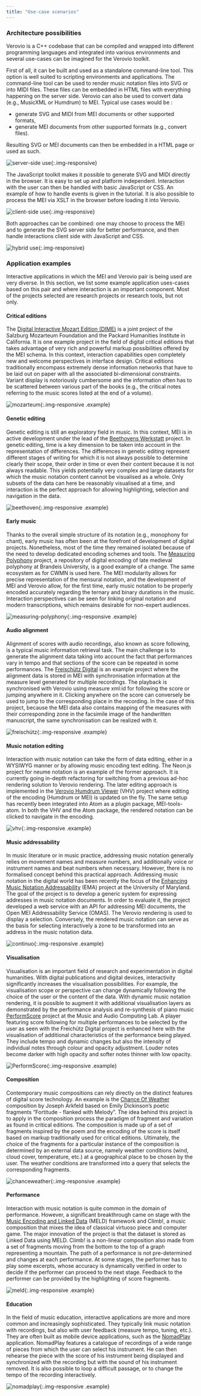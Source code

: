 ```yaml
---
title: "Use-case scenarios"
---
```


### Architecture possibilities

Verovio is a C++ codebase that can be compiled and wrapped into different programming languages and integrated into various environments and several use-cases can be imagined for the Verovio toolkit. 

First of all, it can be built and used as a standalone command-line tool. This option is well suited to scripting environments and applications. The command-line tool can be used to render music notation files into SVG or into MIDI files. These files can be embedded in HTML files with everything happening on the server side. Verovio can also be used to convert data (e.g., MusicXML or Humdrum) to MEI. Typical use cases would be :

* generate SVG and MIDI from MEI documents or other supported formats,
* generate MEI documents from other supported formats (e.g., convert files).

Resulting SVG or MEI documents can then be embedded in a HTML page or used as such. 

![server-side use](/images/introduction/overview_server.png){:.img-responsive}

The JavaScript toolkit makes it possible to generate SVG and MIDI directly in the browser. It is easy to set up and platform independent. Interaction with the user can then be handled with basic JavaScript or CSS. An example of how to handle events is given in the tutorial. It is also possible to process the MEI via XSLT in the browser before loading it into Verovio. 

![client-side use](/images/introduction/overview_client.png){:.img-responsive}

Both approaches can be combined: one may choose to process the MEI and to generate the SVG server side for better performance, and then handle interactions client side with JavaScript and CSS.

![hybrid use](/images/introduction/overview_hybrid.png){:.img-responsive}

### Application examples

Interactive applications in which the MEI and Verovio pair is being used are very diverse. In this section, we list some example application uses-cases based on this pair and where interaction is an important component. Most of the projects selected are research projects or research tools, but not only.

#### Critical editions

The [Digital Interactive Mozart Edition (DIME)](https://mozarteum.at/dime/) is a joint project of the Salzburg Mozarteum Foundation and the Packard Humanities Institute in California. It is one example project in the field of digital critical editions that takes advantage of very rich and powerful markup possibilities offered by the MEI schema. In this context, interaction capabilities open completely new and welcome perspectives in interface design. Critical editions traditionally encompass extremely dense information networks that have to be laid out on paper with all the associated bi-dimensional constraints. Variant display is notoriously cumbersome and the information often has to be scattered between various part of the books (e.g., the critical notes referring to the music scores listed at the end of a volume).

![mozarteum](/images/introduction/use-cases/ism.png){:.img-responsive .example}

#### Genetic editing

Genetic editing is still an exploratory field in music. In this context, MEI is in active development under the lead of the [Beethovens Werkstatt](https://beethovens-werkstatt.de/) project. In genetic editing, time is a key dimension to be taken into account in the representation of differences. The differences in genetic editing represent different stages of writing for which it is not always possible to determine clearly their scope, their order in time or even their content because it is not always readable. This yields potentially very complex and large datasets for which the music notation content cannot be visualised as a whole. Only subsets of the data can here be reasonably visualised at a time, and interaction is the perfect approach for allowing highlighting, selection and navigation in the data.

![beethoven](/images/introduction/use-cases/beethoven.png){:.img-responsive .example}

#### Early music

Thanks to the overall simple structure of its notation (e.g., monophony for chant), early music has often been at the forefront of development of digital projects. Nonetheless, most of the time they remained isolated because of the need to develop dedicated encoding schemes and tools. The [Measuring Polyphony](https://measuringpolyphony.org/) project, a repository of digital encoding of late medieval polyphony at Brandeis University, is a good example of a change. The same ecosystem as for CWMN is used here. The MEI modularity allows for precise representation of the mensural notation, and the development of MEI and Verovio allow, for the first time, early music notation to be properly encoded accurately regarding the ternary and binary durations in the music. Interaction perspectives can be seen for linking original notation and modern transcriptions, which remains desirable for non-expert audiences.

![measuring-polyphony](/images/introduction/use-cases/mp.png){:.img-responsive .example}

#### Audio alignment

Alignment of scores with audio recordings, also known as score following, is a typical music information retrieval task. The main challenge is to generate the alignment data taking into account the fact that performances vary in tempo and that sections of the score can be repeated in some performances. The [Freischütz Digital](https://freischuetz-digital.de/) is an example project where the alignment data is stored in MEI with synchronisation information at the measure level generated for multiple recordings. The playback is synchronised with Verovio using measure xml:id for following the score or jumping anywhere in it. Clicking anywhere on the score can conversely be used to jump to the corresponding place in the recording. In the case of this project, because the MEI data also contains mapping of the measures with their corresponding zone in the facsimile image of the handwritten manuscript, the same synchronisation can be realized with it.

![freischütz](/images/introduction/use-cases/freischuetz.png){:.img-responsive .example}

#### Music notation editing

Interaction with music notation can take the form of data editing, either in a WYSIWYG manner or by allowing music encoding text editing. The Neon.js project for neume notation is an example of the former approach. It is currently going in-depth refactoring for switching from a previous ad-hoc rendering solution to Verovio rendering. The later editing approach is implemented in the [Verovio Humdrum Viewer](https://verovio.humdrum.org/) (VHV) project where editing of the encoding (Humdrum or MEI) is updated on the fly. The same setup has recently been integrated into Atom as a plugin package, MEI-tools-atom. In both the VHV and the Atom package, the rendered notation can be clicked to navigate in the encoding.

![vhv](/images/introduction/use-cases/vhv.png){:.img-responsive .example}

#### Music addressability

In music literature or in music practice, addressing music notation generally relies on movement names and measure numbers, and additionally voice or instrument names and beat numbers when necessary. However, there is no formalised concept behind this practical approach. Addressing music notation in the digital world has been recently the focus of the [Enhancing Music Notation Addressability](https://github.com/music-addressability/ema) (EMA) project at the University of Maryland. The goal of the project is to develop a generic system for expressing addresses in music notation documents. In order to evaluate it, the project developed a web service with an API for addressing MEI documents, the Open MEI Addressability Service (OMAS). The Verovio rendering is used to display a selection. Conversely, the rendered music notation can serve as the basis for selecting interactively a zone to be transformed into an address in the music notation data.

![continuo](/images/introduction/use-cases/continuo.png){:.img-responsive .example}

#### Visualisation

Visualisation is an important field of research and experimentation in digital humanities. With digital publications and digital devices, interactivity significantly increases the visualisation possibilities. For example, the visualisation scope or perspective can change dynamically following the choice of the user or the content of the data. With dynamic music notation rendering, it is possible to augment it with additional visualisation layers as demonstrated by the performance analysis and re-synthesis of piano music [PerformScore](https://mac.kaist.ac.kr/classic_music.html) project at the Music and Audio Computing Lab. A player featuring score following for multiple performances to be selected by the user as seen with the Freichütz Digital project is enhanced here with the visualisation of additional characteristics of the performance being played. They include tempo and dynamic changes but also the intensity of individual notes through colour and opacity adjustment. Louder notes become darker with high opacity and softer notes thinner with low opacity.

![PerformScore](/images/introduction/use-cases/scoreperform.png){:.img-responsive .example}

#### Composition

Contemporary music compositions can rely directly on the distinct features of digital score technology. An example is the 
[Chance Of Weather](https://raffazizzi.github.io/chanceOfWeather/) composition by Joseph Arkfeld based on Emily Dickinson’s poetic fragments “Fortitude - flanked with Melody”. The idea behind this project is to apply in the composition process the paradigm of fragment and variation as found in critical editions. The composition is made up of a set of fragments inspired by the poem and the encoding of the score is itself based on markup traditionally used for critical editions. Ultimately, the choice of the fragments for a particular instance of the composition is determined by an external data source, namely weather conditions (wind, cloud cover, temperature, etc.) at a geographical place to be chosen by the user. The weather conditions are transformed into a query that selects the corresponding fragments.

![chanceweather](/images/introduction/use-cases/chanceweather.png){:.img-responsive .example}

#### Performance

Interaction with music notation is quite common in the domain of performance. However, a significant breakthrough came on stage with the [Music Encoding and Linked Data](https://github.com/oerc-music/meld) (MELD) framework and Climb!, a music composition that mixes the idea of classical virtuoso piece and computer game. The major innovation of the project is that the dataset is stored as Linked Data using MELD. Climb! is a non-linear composition also made from a set of fragments moving from the bottom to the top of a graph representing a mountain. The path of a performance is not pre-determined and changes at each performance. At some stages, the performer has to play some excerpts, whose accuracy is dynamically verified in order to decide if the performer can proceed to the next stage. Feedback to the performer can be provided by the highlighting of score fragments.

![meld](/images/introduction/use-cases/meld.png){:.img-responsive .example}

#### Education

In the field of music education, interactive applications are more and more common and increasingly sophisticated. They typically link music notation with recordings, but also with user feedback (measure tempo, tuning, etc.). They are often built as mobile device applications, such as the [NomadPlay](https://www.nomadplay.app/en/) application. NomadPlay features a catalogue of recordings of a wide range of pieces from which the user can select his instrument. He can then rehearse the piece with the score of his instrument being displayed and synchronized with the recording but with the sound of his instrument removed. It is also possible to loop a difficult passage, or to change the tempo of the recording interactively.

![nomadplay](/images/introduction/use-cases/nomadplay-4.jpg){:.img-responsive .example}
